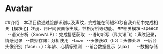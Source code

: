 # Avatar
##介绍
    本项目欲通过脸部识别以及声纹，完成能在简短30秒自我介绍中完成相关【模块化】注册、用户简要画像生成，性格分析等功能。
##相关模块
    -speech
    --语义分析（SnowNLP）：完成情感获取
    --语句听写（科大讯飞）：声纹记录，情感记录
    --数据存储：分析使用
    -face
    --头像获取（h5）：头像处理
    --后台头像识别（face++）：年龄、心情等预测
    --前台数据显示（ajax）
    --数据存储
